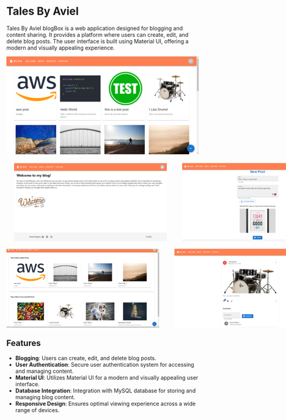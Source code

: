 # Tales By Aviel

Tales By Aviel blogBox is a web application designed for blogging and content sharing.
It provides a platform where users can create, edit, and delete blog posts. 
The user interface is built using Material UI, offering a modern and visually appealing experience.


<img src="assets/homePage.png" width="800" style="margin-bottom: 20px;" >

<div style="display: flex; margin-bottom: 20px;">
    <img src="assets/welcome.png"  alt="Welcome" width="400" style="margin-left: 20px; margin-right: 20px">
    <img src="assets/newPost.png" alt="New Post" width="400" style="margin-left: 20px; margin-right: 20px"/>
</div>
<div style="display: flex; margin-bottom: 20px;">
    <img src="assets/popular.png" alt="Popular Posts" width="400" style="margin-right: 20px"/>
    <img src="assets/postPage.png" alt="Post Page" width="400" style="margin-left: 20px"/>
</div>

## Features

- **Blogging**: Users can create, edit, and delete blog posts.
- **User Authentication**: Secure user authentication system for accessing and managing content.
- **Material UI**: Utilizes Material UI for a modern and visually appealing user interface.
- **Database Integration**: Integration with MySQL database for storing and managing blog content.
- **Responsive Design**: Ensures optimal viewing experience across a wide range of devices.




